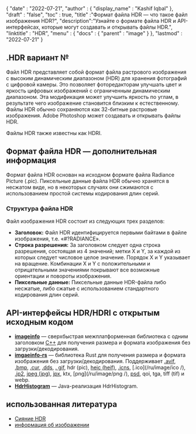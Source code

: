 {
  "date" : "2022-07-21",
  "author" : {
    "display_name" : "Kashif Iqbal"
},
  "draft" : "false",
  "toc" : true,
  "title" :"Формат файла HDR — что такое файл изображения HDR?",
  "description":"Узнайте о формате файла HDR и API-интерфейсах, которые могут создавать и открывать файлы HDR.",
  "linktitle" : "HDR",
  "menu" : {
    "docs" : {
      "parent" : "image"
}
},
  "lastmod" : "2022-07-21"
}

## .HDR вариант №

Файл HDR представляет собой формат файла растрового изображения с высоким динамическим диапазоном (HDR) для хранения фотографий с цифровой камеры. Это позволяет фоторедакторам улучшать цвет и яркость цифровых изображений с ограниченным динамическим диапазоном. Эта модификация может улучшить яркость по углам, в результате чего изображение становится близким к естественному. Файлы HDR обычно сохраняются как 32-битные растровые изображения. Adobe Photoshop может создавать и открывать файлы HDR.

Файлы HDR также известны как HDRI.

## Формат файла HDR — дополнительная информация

Формат файла HDR основан на исходном формате файла Radiance Picture (.pic). Пиксельные данные файла HDR обычно хранятся в несжатом виде, но в некоторых случаях они сжимаются с использованием простой системы кодирования длин серий.

### Структура файла HDR

Файл изображения HDR состоит из следующих трех разделов:

* **Заголовок:** Файл HDR идентифицируется первыми байтами в файле изображения, т.е. «#?RADIANCE».
* **Строка разрешения:** За заголовком следует одна строка разрешения, состоящая из 4 значений; метки X и Y, за каждой из которых следует числовое целое значение. Порядок X и Y указывает на вращение. Комбинации X и Y с положительными и отрицательными значениями покрывают все возможные ориентации и повороты изображения.
* **Пиксельные данные:** Пиксельные данные HDR-файла либо несжатые, либо сжатые с использованием стандартного кодирования длин серий.

## API-интерфейсы HDR/HDRI с открытым исходным кодом

* **[imageinfo](https://github.com/xiaozhuai/imageinfo)** — сверхбыстрая межплатформенная библиотека с одним заголовком [C++](/ru/programming/cpp/) для получения размера и формата изображения без загрузки/декодирования.
* **[imgaeinfo-rs](https://github.com/xiaozhuai/imageinfo-rs)** — библиотека Rust для получения размера и формата изображения без загрузки/декодирования. Поддерживает [.avif](/ru/image/avif/), [.bmp](/ru/image/bmp/), [.cur](/ru/image/cur/), [.dds](/ru/image/dds/), [. gif](/ru/image/gif/), hdr (pic), [heic (heif)](/ru/image/heic/), [.icns](/ru/image/icns/), [.ico](/ru/image/ico /), [.jp2](/ru/image/jp2/), [jpeg (jpg)](/ru/image/jpeg/), [jpx](/ru/image/jpx/), ktx, [png](/ru/image/png /), [psd](/ru/image/psd/), qoi, tga, tiff (tif) и webp.
* **[HdrHistogram](https://github.com/HdrHistogram/HdrHistogram)** — Java-реализация HdrHistogram.

## использованная литература

* [Сияние HDR](http://paulbourke.net/dataformats/pic/)
* [информация об изображении](https://github.com/xiaozhuai/imageinfo)

